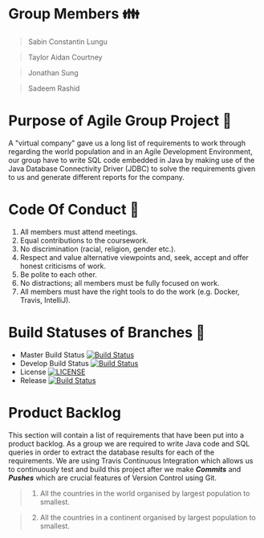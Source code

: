 
# Group Members :family:
> Sabin Constantin Lungu

> Taylor Aidan Courtney

> Jonathan Sung

> Sadeem Rashid

# Purpose of Agile Group Project :runner:
A "virtual company" gave us a long list of requirements to work through regarding the world population and in an Agile Development Environment, our group have to write SQL code embedded in Java by making use of the Java Database Connectivity Driver (JDBC) to solve the requirements given to us and generate different reports for the company. 

# Code Of Conduct :bookmark:

1. All members must attend meetings.
2. Equal contributions to the coursework.
3. No discrimination (racial, religion, gender etc.).
4. Respect and value alternative viewpoints and, seek, accept and offer honest criticisms of work.
5. Be polite to each other.
6. No distractions; all members must be fully focused on work.
7. All members must have the right tools to do the work (e.g. Docker, Travis, IntelliJ).


# Build Statuses of Branches :statue_of_liberty:
- Master Build Status [![Build Status](https://travis-ci.com/sabinlungudotcpp/World-Population-Java-SQL-Group-Project.svg?branch=master)](https://travis-ci.com/sabinlungudotcpp/World-Population-Java-SQL-Group-Project)
- Develop Build Status [![Build Status](https://travis-ci.com/sabinlungudotcpp/World-Population-Java-SQL-Group-Project.svg?branch=develop)](https://travis-ci.com/sabinlungudotcpp/World-Population-Java-SQL-Group-Project)
- License [![LICENSE](https://img.shields.io/github/license/kevin-chalmers/sem.svg?style=flat-square)](https://github.com/kevin-chalmers/sem/blob/master/LICENSE)
- Release [![Build Status](https://travis-ci.com/sabinlungudotcpp/World-Population-Java-SQL-Group-Project.svg?branch=release)](https://travis-ci.com/sabinlungudotcpp/World-Population-Java-SQL-Group-Project)

# Product Backlog
This section will contain a list of requirements that have been put into a product backlog. As a group we are required to write Java code and SQL queries in order to extract the database results for each of the requirements. We are using Travis Continuous Integration which allows us to continuously test and build this project after we make ***Commits*** and ***Pushes*** which are crucial features of Version Control using Git.

>  1. All the countries in the world organised by largest population to smallest.
 
>  2. All the countries in a continent organised by largest population to smallest.

